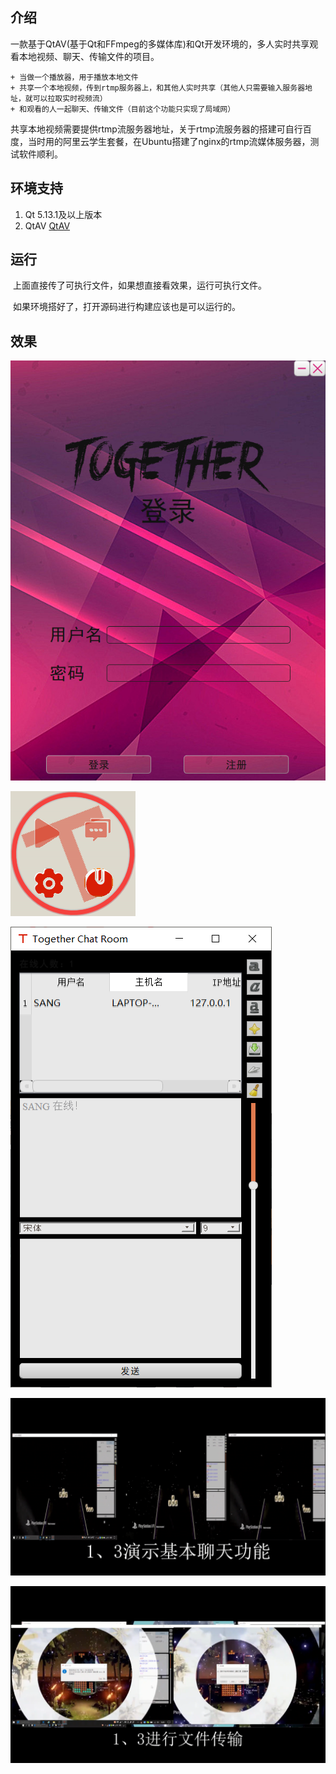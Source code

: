 ## 介绍

​	一款基于QtAV(基于Qt和FFmpeg的多媒体库)和Qt开发环境的，多人实时共享观看本地视频、聊天、传输文件的项目。

	+ 当做一个播放器，用于播放本地文件
	+ 共享一个本地视频，传到rtmp服务器上，和其他人实时共享（其他人只需要输入服务器地址，就可以拉取实时视频流）
	+ 和观看的人一起聊天、传输文件（目前这个功能只实现了局域网）

​	共享本地视频需要提供rtmp流服务器地址，关于rtmp流服务器的搭建可自行百度，当时用的阿里云学生套餐，在Ubuntu搭建了nginx的rtmp流媒体服务器，测试软件顺利。

## 环境支持

1. Qt 5.13.1及以上版本
2. QtAV [QtAV](https://github.com/wang-bin/QtAV)

## 运行

​	上面直接传了可执行文件，如果想直接看效果，运行可执行文件。

​	如果环境搭好了，打开源码进行构建应该也是可以运行的。

## 效果

![image-20200507220157003](img/image-20200507220157003.png)	

![image-20200507220248059](img/image-20200507220248059.png)

![image-20200507220311098](img/image-20200507220311098.png)

![image-20200507220612694](img/image-20200507220612694.png)

![image-20200507220855242](img/image-20200507220855242.png)